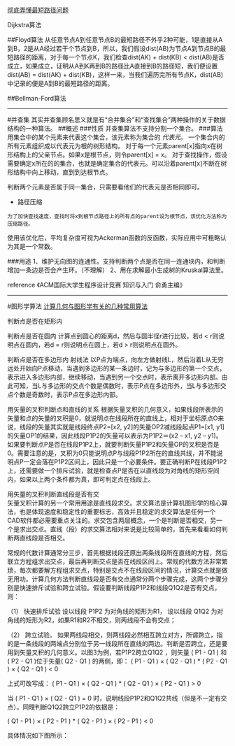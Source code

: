 
#

[彻底弄懂最短路径问题](http://www.cnblogs.com/hxsyl/p/3270401.html)

Dijkstra算法



##Floyd算法
从任意节点A到任意节点B的最短路径不外乎2种可能，1是直接从A到B，2是从A经过若干个节点到B，所以，我们假设dist(AB)为节点A到节点B的最短路径的距离，对于每一个节点K，我们检查dist(AK) + dist(KB) < dist(AB)是否成立，如果成立，证明从A到K再到B的路径比A直接到B的路径短，我们便设置 dist(AB) = dist(AK) + dist(KB)，这样一来，当我们遍历完所有节点K，dist(AB)中记录的便是A到B的最短路径的距离。

##Bellman-Ford算法


----
#并查集
其实并查集顾名思义就是有“合并集合”和“查找集合”两种操作的关于数据结构的一种算法。
##概述
###性质
并查集算法不支持分割一个集合。
###算法
用集合中的某个元素来代表这个集合，该元素称为集合的 *代表元*。
一个集合内的所有元素组织成以代表元为根的树形结构。
对于每一个元素parent[x]指向x在树形结构上的父亲节点。如果x是根节点，则令parent[x] = x。
对于查找操作，假设需要确定x所在的的集合，也就是确定集合的代表元。可以沿着parent[x]不断在树形结构中向上移动，直到到达根节点。

判断两个元素是否属于同一集合，只需要看他们的代表元是否相同即可。

* 路径压缩
```
为了加快查找速度，查找时将x到根节点路径上的所有点的parent设为根节点，该优化方法称为压缩路径。
```

使用该优化后，平均复杂度可视为Ackerman函数的反函数，实际应用中可粗略认为其是一个常数。

###用途
1、维护无向图的连通性。支持判断两个点是否在同一连通块内，和判断增加一条边是否会产生环。（不理解）
2、用在求解最小生成树的Kruskal算法里。

reference
《ACM国际大学生程序设计竞赛 知识与入门 俞勇主编》



----
#图形学算法
[计算几何与图形学有关的几种常用算法](http://blog.csdn.net/kiritow/article/details/51872734)

判断点是否在矩形内

判断点是否在圆内
计算点到圆心的距离d，然后与圆半径r进行比较，若d < r则说明点在圆内，若d = r则说明点在圆上，若d > r则说明点在圆外。
 
判断点是否在多边形内
射线法
以P点为端点，向左方做射线L，然后沿着L从无穷远处开始向P点移动，当遇到多边形的某一条边时，记为与多边形的第一个交点，表示进入多边形内部，继续移动，当遇到另一个交点时，表示离开多边形内部。由此可知，当L与多边形的交点个数是偶数时，表示P点在多边形外，当L与多边形交点个数是奇数时，表示P点在多边形内部。


用矢量的叉积判断点和直线的关系
根据矢量叉积的几何意义，如果线段所表示的矢量和点的矢量的叉积是0，就说明点在线段所在的直线上，相对于坐标原点O来说，线段的矢量其实就是线段终点P2=[x2, y2]的矢量OP2减线段起点P1=[x1, y1]的矢量OP1的结果，因此线段P1P2的矢量可以表示为P1P2＝(x2 – x1, y2 – y1)。如果要判断点P是否在线段P1P2上，就要判断矢量P1P2和矢量OP的叉积是否是0。需要注意的是，叉积为0只能说明点P与线段P1P2所在的直线共线，并不能说明点P一定会落在P1P2区间上，因此只是一个必要条件。要正确判断P在线段P1P2上，还需要做一个排斥试验，就是检查点P是否在以直线段为对角线的矩形空间内，如果以上两个条件都为真，即可判定点在线段上。


用矢量的叉积判断直线段是否有交       
矢量叉积计算的另一个常用用途是直线段求交。求交算法是计算机图形学的核心算法，也是体现速度和稳定性的重要标志，高效并且稳定的求交算法是任何一个CAD软件都必需要重点关注的。求交包含两层概念，一个是判断是否相交，另一个是求出交点。直线（段）的求交算法相对来说是比较简单的，首先来看看如何判断两直线段是否相交。

常规的代数计算通常分三步，首先根据线段还原出两条线段所在直线的方程，然后联立方程组求出交点，最后再判断交点是否在线段区间上。常规的代数方法非常繁琐，每次都要解方程组求交点，特别是交点不在线段区间的情况，计算交点就是做无用功。计算几何方法判断直线段是否有交点通常分两个步骤完成，这两个步骤分别是快速排斥试验和跨立试验。假设要判断线段P1P2和线段Q1Q2是否有交点，则：

（1）       快速排斥试验
    设以线段 P1P2 为对角线的矩形为R1， 设以线段 Q1Q2 为对角线的矩形为R2，如果R1和R2不相交，则两线段不会有交点；

（2）       跨立试验。
如果两线段相交，则两线段必然相互跨立对方，所谓跨立，指的是一条线段的两端点分别位于另一线段所在直线的两边。判断是否跨立，还是要用到矢量叉积的几何意义。以图3为例，若P1P2跨立Q1Q2 ，则矢量 ( P1 - Q1 ) 和( P2 - Q1 )位于矢量( Q2 - Q1 ) 的两侧，即：
( P1 - Q1 ) × ( Q2 - Q1 ) * ( P2 - Q1 ) × ( Q2 - Q1 ) < 0

上式可改写成：
( P1 - Q1 ) × ( Q2 - Q1 ) * ( Q2 - Q1 ) × ( P2 - Q1 ) > 0

 

当 ( P1 - Q1 ) × ( Q2 - Q1 ) = 0 时，说明线段P1P2和Q1Q2共线（但是不一定有交点）。同理判断Q1Q2跨立P1P2的依据是：

 

( Q1 - P1 ) × ( P2 - P1 ) * ( Q2 - P1 ) × ( P2 - P1 ) < 0

 

具体情况如下图所示：



